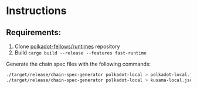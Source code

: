 # Instructions

## Requirements:

1. Clone [polkadot-fellows/runtimes](https://github.com/polkadot-fellows/runtimes.git) repository
2. Build `cargo build --release --features fast-runtime`

Generate the chain spec files with the following commands:

```sh 
./target/release/chain-spec-generator polkadot-local > polkadot-local.json
./target/release/chain-spec-generator polkadot-local > kusama-local.json
```